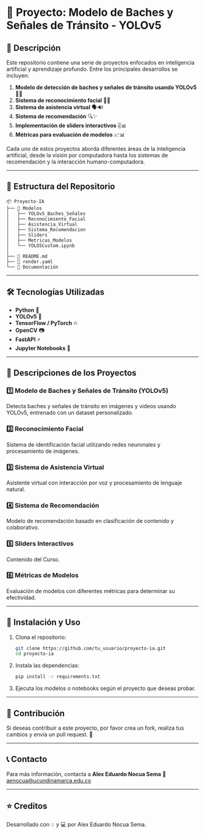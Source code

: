 # 🚀 Proyecto: Modelo de Baches y Señales de Tránsito - YOLOv5

## 📌 Descripción

Este repositorio contiene una serie de proyectos enfocados en inteligencia artificial y aprendizaje profundo. Entre los principales desarrollos se incluyen:

1. **Modelo de detección de baches y señales de tránsito usando YOLOv5** 🚧🚦
2. **Sistema de reconocimiento facial** 🤖👤
3. **Sistema de asistencia virtual** 🗣️🔊
4. **Sistema de recomendación** 🔍✨
5. **Implementación de sliders interactivos** 🎚️📊
6. **Métricas para evaluación de modelos** 📈📊

Cada uno de estos proyectos aborda diferentes áreas de la inteligencia artificial, desde la visión por computadora hasta los sistemas de recomendación y la interacción humano-computadora.

---

## 📂 Estructura del Repositorio

```
📦 Proyecto-IA
├── 📁 Modelos
│   ├── YOLOv5_Baches_Señales
│   ├── Reconocimiento_Facial
│   ├── Asistencia_Virtual
│   ├── Sistema_Recomendacion
│   ├── Sliders
│   ├── Metricas_Modelos
│   └── YOLO5Custom.ipynb
│
├── 📄 README.md
├── 📄 render.yaml
└── 📂 Documentación
```

---

## 🛠️ Tecnologías Utilizadas

- **Python** 🐍
- **YOLOv5** 🦾
- **TensorFlow / PyTorch** 🔥
- **OpenCV** 📷
- **FastAPI** ⚡
- **Jupyter Notebooks** 📓

---

## 📌 Descripciones de los Proyectos

### 1️⃣ Modelo de Baches y Señales de Tránsito (YOLOv5)

Detecta baches y señales de tránsito en imágenes y videos usando YOLOv5, entrenado con un dataset personalizado.

### 2️⃣ Reconocimiento Facial

Sistema de identificación facial utilizando redes neuronales y procesamiento de imágenes.

### 3️⃣ Sistema de Asistencia Virtual

Asistente virtual con interacción por voz y procesamiento de lenguaje natural.

### 4️⃣ Sistema de Recomendación

Modelo de recomendación basado en clasificación de contenido y colaborativo.

### 5️⃣ Sliders Interactivos

Contenido del Curso.

### 6️⃣ Métricas de Modelos

Evaluación de modelos con diferentes métricas para determinar su efectividad.

---

## 🚀 Instalación y Uso

1. Clona el repositorio:
   ```bash
   git clone https://github.com/tu_usuario/proyecto-ia.git
   cd proyecto-ia
   ```
2. Instala las dependencias:
   ```bash
   pip install -r requirements.txt
   ```
3. Ejecuta los modelos o notebooks según el proyecto que deseas probar.

---

## 📌 Contribución

Si deseas contribuir a este proyecto, por favor crea un fork, realiza tus cambios y envía un pull request. 🚀

---

## 📞 Contacto

Para más información, contacta a **Alex Eduardo Nocua Sema** 📧 [aenocua@ucundinamarca.edu.co](mailto\:aenocua@ucundinamarca.edu.co)

---

## ⭐ Creditos

Desarrollado con 💡 y 💻 por Alex Eduardo Nocua Sema.

